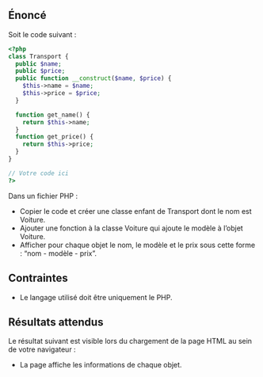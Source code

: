 ## Énoncé

Soit le code suivant :

``` php
<?php
class Transport {
  public $name;
  public $price;
  public function __construct($name, $price) {
	$this->name = $name;
	$this->price = $price;
  }

  function get_name() {
    return $this->name;
  }
  function get_price() {
    return $this->price;
  }
}

// Votre code ici
?>
```

Dans un fichier PHP :

- Copier le code et créer une classe enfant de Transport dont le nom est Voiture.
- Ajouter une fonction à la classe Voiture qui ajoute le modèle à l’objet Voiture.
- Afficher pour chaque objet le nom, le modèle et le prix sous cette forme : “nom - modèle - prix”.

## Contraintes

- Le langage utilisé doit être uniquement le PHP.

## Résultats attendus

Le résultat suivant est visible lors du chargement de la page HTML au sein de votre navigateur :

- La page affiche les informations de chaque objet.